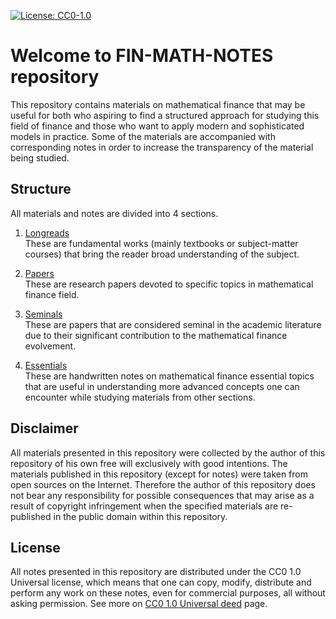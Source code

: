 [![License: CC0-1.0](https://img.shields.io/badge/License-CC0_1.0-lightgrey.svg)](http://creativecommons.org/publicdomain/zero/1.0/)

# Welcome to FIN-MATH-NOTES repository
This repository contains materials on mathematical finance that may be useful for both who aspiring to find a structured approach for studying this field of finance and those who want to apply modern and sophisticated models in practice. Some of the materials are accompanied with corresponding notes in order to increase the transparency of the material being studied.

## Structure
All materials and notes are divided into 4 sections. 
1. [Longreads](https://github.com/kinest22/fin-math-notes/tree/main/longreads)<br>
These are fundamental works (mainly textbooks or subject-matter courses) that bring the reader broad understanding of the subject.


2. [Papers](https://github.com/kinest22/fin-math-notes/tree/main/papers)<br>
These are research papers devoted to specific topics in mathematical finance field.


3. [Seminals]()<br>
These are papers that are considered seminal in the academic literature due to their significant contribution to the mathematical finance evolvement.


4. [Essentials]()<br>
These are handwritten notes on mathematical finance essential topics that are useful in understanding more advanced concepts one can encounter while studying materials from other sections.

## Disclaimer
All materials presented in this repository were collected by the author of this repository of his own free will exclusively with good intentions. The materials published in this repository (except for notes) were taken from open sources on the Internet. Therefore the author of this repository does not bear any responsibility for possible consequences that may arise as a result of copyright infringement when the specified materials are re-published in the public domain within this repository.

## License
All notes presented in this repository are distributed under the CC0 1.0 Universal license, which means that one can copy, modify, distribute and perform any work on these notes, even for commercial purposes, all without asking permission. See more on [CC0 1.0 Universal deed](https://creativecommons.org/publicdomain/zero/1.0/) page.
